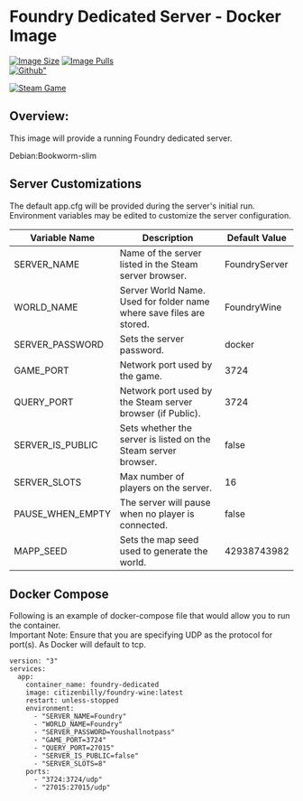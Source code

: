 # Foundry Dedicated Server - Docker Image
[![Image Size](https://img.shields.io/docker/image-size/citizenbilly/foundry-wine?logo=docker)](https://hub.docker.com/r/citizenbilly/foundry-wine/tags)
[![Image Pulls](https://img.shields.io/docker/pulls/citizenbilly/foundry-wine?logo=docker)](https://hub.docker.com/r/citizenbilly/foundry-wine/tags)<br />
[![Github"](https://img.shields.io/badge/GitHub-Foundry%20Docker%20Wine-green?logo=github)](https://github.com/citizenbilly/Foundry-docker-wine)<br />

[![Steam Game](https://img.shields.io/badge/Steam-Foundry-8A2BE2?logo=steam)](https://store.steampowered.com/app/983870/FOUNDRY/)<br />

## Overview:
This image will provide a running Foundry dedicated server.

Debian:Bookworm-slim<br />

## Server Customizations
The default app.cfg will be provided during the server's initial run.<br/>
Environment variables may be edited to customize the server configuration.

| Variable Name        | Description           | Default Value|
|----------------|---------------|---------------|
SERVER_NAME   |  Name of the server listed in the Steam server browser. | FoundryServer |
WORLD_NAME    |  Server World Name. Used for folder name where save files are stored. |FoundryWine |
SERVER_PASSWORD  |  Sets the server password. | docker |
GAME_PORT  |   Network port used by the game. | 3724 |
QUERY_PORT  | Network port used by the Steam server browser (if Public). | 3724 |
SERVER_IS_PUBLIC | Sets whether the server is listed on the Steam server browser.   | false |
SERVER_SLOTS  |  Max number of players on the server.  | 16 |
PAUSE_WHEN_EMPTY |  The server will pause when no player is connected.| false|
MAPP_SEED | Sets the map seed used to generate the world. | 42938743982 |


## Docker Compose
Following is an example of docker-compose file that would allow you to run the container. <br />
Important Note: Ensure that you are specifying UDP as the protocol for port(s). As Docker will default to tcp.
```
version: "3"
services:
  app:
    container_name: foundry-dedicated
    image: citizenbilly/foundry-wine:latest
    restart: unless-stopped
    environment:
      - "SERVER_NAME=Foundry"
      - "WORLD_NAME=Foundry"
      - "SERVER_PASSWORD=Youshallnotpass"
      - "GAME_PORT=3724"
      - "QUERY_PORT=27015"
      - "SERVER_IS_PUBLIC=false"
      - "SERVER_SLOTS=8"
    ports:
      - "3724:3724/udp"
      - "27015:27015/udp"
```

